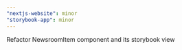 ```yaml
---
"nextjs-website": minor
"storybook-app": minor
---
```


Refactor NewsroomItem component and its storybook view
